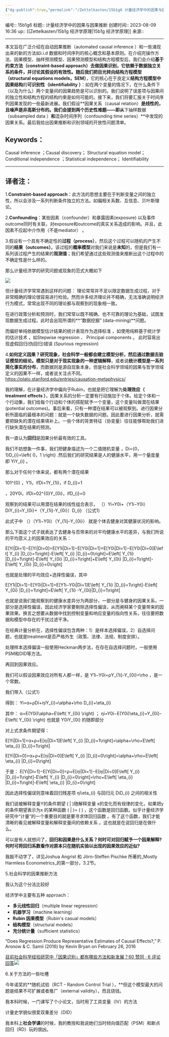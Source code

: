 ```yaml
---
{"dg-publish":true,"permalink":"/Zettelkasten/15b1g6 计量经济学中的因果与因果推断/","dgPassFrontmatter":true}
---
```


编号:: 15b1g6
标题:: 计量经济学中的因果与因果推断
创建时间:: 2023-08-09 16:36
up:: [[Zettelkasten/15b1g 经济学原理\|15b1g 经济学原理]]
来源:: 

---

本文旨在广泛介绍在自动因果推断（automated causal inference ）和一些涌现出来的新的方法如i.i.d 数据和时间序列的核心概念和基本原则。在介绍完操作方法、因果模型、抽样预测模型、因果预测模型和结构方程模型后，我们会介绍**基于约束方法（constraint-based approach）**去做因果识别，它依赖于数据独立关系的条件，并讨论其假设的有效性。随后我们把目光转向**结构方程模型（structural equations models，SEM）**，它的核心在于良定义**结构方程模型中因果结构**的**可识别性（identifiability ）**：如在两个变量的情况下，在什么条件下（以及为什么）两个变量间的因果趋势是可以识别的。我们说明了误差项与因果间的独立性和结构方程的结构约束是如何可能的。接下来，我们将要汇报关于时间序列因果发现的一些最新进展。我们假设**因果关系（causal relation）**是线性的，且噪声是非高斯分布的。我们会提到两个历史性难题——即从**下抽样数据（subsampled data ）**和**混杂时间序列（confounding time series）**中发现的因果关系。最后我给出因果推断和识别领域的开放性问题清单。

## Keywords：

Causal inference ；Causal discovery； Structural equation model； Conditional independence ；Statistical independence； Identifiability

---

## 译者注：

1.**Constraint-based approach**：此方法的思想主要在于判断变量之间的独立性，所以会涉及一系列判断条件独立的方法。如偏相关系数、互信息、贝叶斯理论。

2.**Confounding**：某些因素（confounder）和暴露因素(exposure) 以及事件outcome同时有关联，对exposure和outcome的真实关系造成的影响。并且，此因素不应起中介作用（不是mediator） 。

3.假设有一个具有不确定性的**过程（process）**，然后这个过程可以随机的产生不同的**结果（outcomes）**。该过程的**概率模型**对我们来说是**未知**的，但是我们有一系列该过程产生的结果的**观测值**；我们希望通过这些观测值来推断出这个过程中的不确定性是什么样的。

那么计量经济学的研究问题或现象的范式大概如下

![](https://picx.zhimg.com/v2-a43e39ca8a510ff51a5f5684e9eec6e9_720w.jpg?source=d16d100b)

但计量经济学常常遇到这样的问题： 理论常常并不足以限定数据生成过程，对于非常精确的理论很容易进行检验。然而许多经济理论并不精确，无法准确说明经济行为模式，常常出现不同的理论都与观察到的现象相一致。

在进行政策分析和预测时，我们常常以既不精确、也不可靠的理论为基础，试图发现数据生成过程。此时会出现所谓的**“数据挖掘” (data-mining)**问题。  

而偏好单纯依据模型估计结果的统计表现作为选择标准 ，如使用纯粹基于统计学的估计技术 ，如Stepwise regression 、 Principal components 。 此时容易出现虚假回归(伪回归)错误 (Spurious regression)  
  

4.**如何定义因果？**研究现象，社会科学一般都会建立模型分析，然后通过数据去验证模型的结论。模型只是对于现实现象的**一种逻辑解释**，或者说**统计模型是一系列简化事实的分布**，而数据则是源自现象本身。但是社会科学领域的因果与哲学领域定义的因果不一样，或者说关注点不同。
https://plato.stanford.edu/entries/causation-metaphysics/

我的理解，在计量经济学中偏向于Rubin，也就是把它理解为**处理效应（ treatment effects ）**，因果关系的分析一定要有行动施加于个体。给定个体和一个行动集，我们给每个行动和个体的搭配赋予一个变量，这个变量叫做潜在结果(potential outcomes)。事后来看，只有一种潜在结果可以被观察到。进行因果分析所面临的最根本的问题：就是一个缺失数据的问题。因此要进行因果分析，就需要把缺失的潜在结果填补上。一些个体的背景特征（协变量）往往能够帮助我们进行缺失潜在结果的预测。

我一直认为**回归**是因果分析最有效的工具。

我们不妨想象一件事，我们把健身描述为一个二值随机变量 ，Di={0，1}D_{i}=\left\{ 0，1 \right\} .然后我们的研究结果是人的健康水平，用一个量度量即 YiY_{i} 。

那么对于任何个体来说，都有两个潜在结果

101^{0} ，Y1i，ifDi=1Y_{1i}，if D_{i}=1

，20Y0i，ifDi=02^{0}Y_{0i}，ifD_{i}=0

观察到的结果可以用潜在结果的线性组合表示， （）Yi=Y0i+（Y1i−Y0i）DiY_{i}=Y_{0i}+（Y_{1i}-Y_{0i}）D_{i} （公式1）

此式子中 （）（Y1i−Y0i）（Y_{1i}-Y_{0i}） 就是个体去健身对其健康状况的影响。

那么下面这个式子就表达了去健身与否带来的对平均健康水平的差异，与我们所说的平均意义上的因果效应的关系：

E[Yi|Di=1]−E[Yi|Di=0]=E[Y1i|Di=1]−E[Y0i|Di=1]+E[Y0i|Di=1]−E[Y0i|Di=0]E\left[ Y_{i} |D_{i}=1\right]-E\left[ Y_{i} |D_{i}=0\right]=E\left[ Y_{1i} |D_{i}=1\right]-E\left[ Y_{0i} |D_{i}=1\right]+E\left[ Y_{0i} |D_{i}=1\right]-E\left[ Y_{0i} |D_{i}=0\right]

也就是处理的平均效应+选择性偏误，其中

E[Y1i|Di=1]−E[Y0i|Di=1]=E[Y1i−Y0i|Di=1]E\left[ Y_{1i} |D_{i}=1\right]-E\left[ Y_{0i} |D_{i}=1\right]=E\left[ Y_{1i} -Y_{0i}|D_{i}=1\right]

也就是说我们能观察到的健康水差异分为两部分，一部分是与健身的因果关系，一部分是选择性偏误，因此经济学家要剔除选择性偏误，从而阐释某个变量带来的因果效果。换言之想要从数据中找到控制变量和响应变量的指向性关系，往往要把数据和模型中存在的干扰过滤干净。

在经典计量分析在，选择性偏误包含两种：1）是样本选择偏误，2）自选择问题，也就是treatment是否严格外生（政策、法律、法规、制度安排）。

处理样本选择偏误一般使用Heckman两步法，在存在自选择问题时，一般使用PSM和DID等方法。

再回到因果效应。

我们可以假设因果效应对所有人都一样，是 Y1i−Y0i=ρY_{1i}-Y_{0i}=\rho ，是一个常数。

我们带入（公式1）

得到： Yi=α+ρDi+ηiY_{i}=\alpha+\rho D_{i}+\eta_{i}

其中： α=E(Y0i)\alpha=E\left( Y_{0i} \right) ； ηi=Y0i−E(Y0i)\eta_{i}=Y_{0i}-E\left( Y_{0i} \right) 也就是 Y0iY_{0i} 的随即部分

对上式求条件期望得：

E[Yi|Di=1]=α+ρ+E[ηi|Di=1]E\left[ Y_{i} |D_{i}=1\right]=\alpha+\rho+E\left[ \eta_{i} |D_{i}=1\right]

E[Yi|Di=0]=α+ρ+E[ηi|Di=0]E\left[ Y_{i} |D_{i}=0\right]=\alpha+\rho+E\left[ \eta_{i} |D_{i}=0\right]

于是： E[Yi|Di=1]−E[Yi|Di=0]=ρ+E[ηi|Di=1]−E[ηi|Di=0]E\left[ Y_{i} |D_{i}=1\right]-E\left[ Y_{i} |D_{i}=0\right]=\rho+E\left[ \eta_{i} |D_{i}=1\right]-E\left[ \eta_{i} |D_{i}=0\right]

因此选择性偏误则意味着回归残差项 ηi\eta_{i} 与回归元 DiD_{i} 之间的相关性

我们说被解释变量Y的条件期望 ( | )随解释变量 x的变化而有规律的变化，如果把y的条件期望表示为x 的某种函数 ( | )= ( ) ，这个函数是回归函数。似乎计量经济学研究中“计量”的一个重要目的就是要寻求体回归函数 。有了这个函数，我们才能清晰的看见被解释变量和解释变量间的依赖关系 。这也就是在说回归是在做什么。

可以是有人就想问了，**回归和因果是什么关系？何时可对回归赋予一个因果解释? 何时可将回归系数看作对原本只在随机实验以出现的因果效应的近似?**

我敲不动字了，详见Joshua Angrist 和 Jörn-Steffen Pischke 所著的_Mostly Harmless Econometrics_的第一部分，3.2节。

5.社会科学的因果推断方法

我认为这个分法比较好

经济学中主要有五种 approach：

- **多元线性回归**（multiple linear regression）
- **机器学习**（machine learning）
- **Rubin 因果模型**（Rubin's casual models）
- **结构模型**（structural models）
- **充分统计量**（sufficient statistics）

“Does Regression Produce Representative Estimates of Causal Effects?,” P. Aronow & C. Samii (2016) by Kevin Bryan on February 26, 2016  
  

[目前社会科学经验研究中「因果识别」都有哪些方法和新发展？60 赞同 · 6 评论回答![](https://picx.zhimg.com/1276b7ac7719f8246cf7a852aedab757_180x120.jpg?source=d16d100b)](https://www.zhihu.com/question/27516929/answer/37763695)

6.关于方法的一些吐槽

今年诺奖的**随机试验（RCT - Random Control Trial ），**但这个模型最大的问题是结果不可扩展或者推广（external validity），而且烧钱。

我本科时候，一门课写了个小论文，当时用了工具变量（IV）的方法

计量史学貌似很爱双重差分（DID）

我本科上**社会学课**的时候，我的教授和我说她们当时倾向值匹配（PSM）和断点回归（RD）玩的很凶。